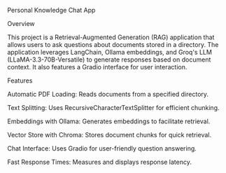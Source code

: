 Personal Knowledge Chat App

Overview

This project is a Retrieval-Augmented Generation (RAG) application that allows users to ask questions about documents stored in a directory. The application leverages LangChain, Ollama embeddings, and Groq's LLM (LLaMA-3.3-70B-Versatile) to generate responses based on document context. It also features a Gradio interface for user interaction.

Features

Automatic PDF Loading: Reads documents from a specified directory.

Text Splitting: Uses RecursiveCharacterTextSplitter for efficient chunking.

Embeddings with Ollama: Generates embeddings to facilitate retrieval.

Vector Store with Chroma: Stores document chunks for quick retrieval.

Chat Interface: Uses Gradio for user-friendly question answering.

Fast Response Times: Measures and displays response latency.

